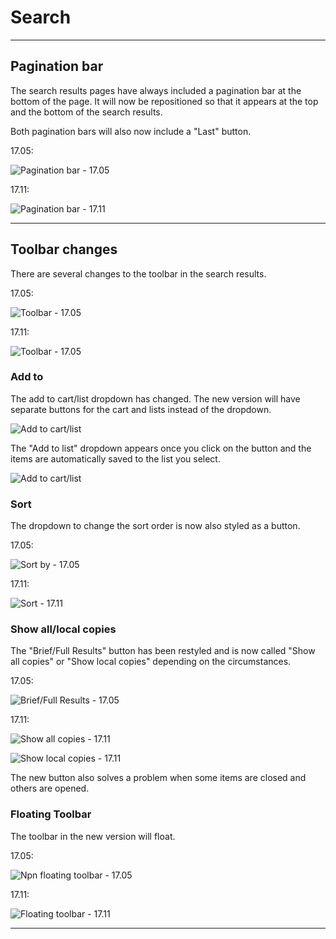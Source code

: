 # Search

***

## Pagination bar

The search results pages have always included a pagination bar at the bottom of the page.  It will now be repositioned so that it appears at the top and the bottom of the search results.

Both pagination bars will also now include a "Last" button.

17.05:

![Pagination bar - 17.05](../.gitbook/assets/1711-160.search.jpg)

17.11:

![Pagination bar - 17.11](../.gitbook/assets/1711-170.search.jpg)


***

## Toolbar changes

There are several changes to the toolbar in the search results.

17.05:

![Toolbar - 17.05](../.gitbook/assets/1711-180.toolbar.jpg)

17.11:

![Toolbar - 17.05](../.gitbook/assets/1711-190.toolbar.jpg)

### Add to

The add to cart/list dropdown has changed.  The new version will have separate buttons for the cart and lists instead of the dropdown.

![Add to cart/list](../.gitbook/assets/1711-200.toolbar.jpg)

The "Add to list" dropdown appears once you click on the button and the items are automatically saved to the list you select.

![Add to cart/list](../.gitbook/assets/1711-210.toolbar.jpg)

### Sort

The dropdown to change the sort order is now also styled as a button.

17.05:

![Sort by - 17.05](../.gitbook/assets/1711-220.toolbar.jpg)

17.11:

![Sort - 17.11](../.gitbook/assets/1711-230.toolbar.jpg)

### Show all/local copies

The "Brief/Full Results" button has been restyled and is now called "Show all copies" or "Show local copies" depending on the circumstances.

17.05:

![Brief/Full Results - 17.05](../.gitbook/assets/1711-240.toolbar.jpg)

17.11:

![Show all copies - 17.11](../.gitbook/assets/1711-250.toolbar.jpg)

![Show local copies - 17.11](../.gitbook/assets/1711-260.toolbar.jpg)

The new button also solves a problem when some items are closed and others are opened.

### Floating Toolbar

The toolbar in the new version will float.

17.05:

![Npn floating toolbar - 17.05](../.gitbook/assets/1711-270.toolbar.jpg)

17.11:

![Floating toolbar - 17.11](../.gitbook/assets/1711-280.toolbar.jpg)

***

